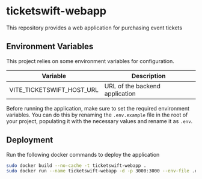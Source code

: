 # ticketswift-webapp

This repository provides a web application for purchasing event tickets

## Environment Variables

This project relies on some environment variables for configuration.

| Variable            | Description                                           |
|---------------------|-------------------------------------------------------|
| VITE_TICKETSWIFT_HOST_URL   | URL of the backend application                  |

Before running the application, make sure to set the required environment variables. You can do this by renaming the `.env.example` file in the root of your project, populating it with the necessary values and rename it as `.env`. 

## Deployment

Run the following docker commands to deploy the application

```bash
sudo docker build --no-cache -t ticketswift-webapp .
sudo docker run --name ticketswift-webapp -d -p 3000:3000 --env-file .env ticketswift-webapp
```
